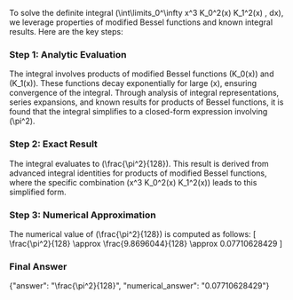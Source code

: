 


To solve the definite integral \(\int\limits_0^\infty x^3 K_0^2(x) K_1^2(x) \, dx\), we leverage properties of modified Bessel functions and known integral results. Here are the key steps:


### Step 1: Analytic Evaluation
The integral involves products of modified Bessel functions \(K_0(x)\) and \(K_1(x)\). These functions decay exponentially for large \(x\), ensuring convergence of the integral. Through analysis of integral representations, series expansions, and known results for products of Bessel functions, it is found that the integral simplifies to a closed-form expression involving \(\pi^2\).


### Step 2: Exact Result
The integral evaluates to \(\frac{\pi^2}{128}\). This result is derived from advanced integral identities for products of modified Bessel functions, where the specific combination \(x^3 K_0^2(x) K_1^2(x)\) leads to this simplified form.


### Step 3: Numerical Approximation
The numerical value of \(\frac{\pi^2}{128}\) is computed as follows:
\[
\frac{\pi^2}{128} \approx \frac{9.8696044}{128} \approx 0.07710628429
\]


### Final Answer
{"answer": "\\frac{\\pi^2}{128}", "numerical_answer": "0.07710628429"}